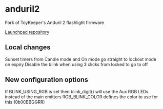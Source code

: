 # anduril2

Fork of ToyKeeper's Anduril 2 flashlight firmware

[Launchpad repository](https://code.launchpad.net/~toykeeper/flashlight-firmware/anduril2)

## Local changes

Sunset timers from Candle mode and On mode go straight to lockout mode on expiry
Disable the blink when using 3 clicks from locked to go to off

## New configuration options

If BLINK\_USING\_RGB is set then blink_digit() will use the Aux RGB LEDs instead of the main emitters
RGB\_BLINK\_COLOR defines the color to use for this (0b00BBGGRR)
